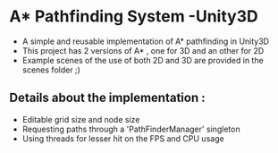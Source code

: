 # A* Pathfinding System -Unity3D
- A simple and reusable implementation of A* pathfinding in Unity3D
- This project has 2 versions of A* , one for 3D and an other for 2D
- Example scenes of the use of both 2D and 3D are provided in the scenes folder ;)

## Details about the implementation :
- Editable grid size and node size 
- Requesting paths through a 'PathFinderManager' singleton
- Using threads for lesser hit on the FPS and CPU usage
